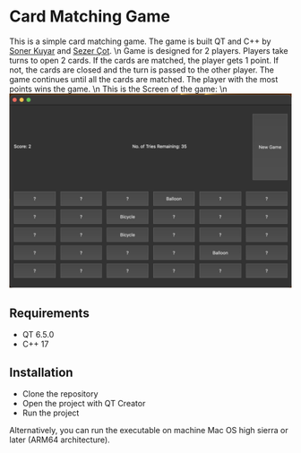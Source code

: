 # Card Matching Game
This is a simple card matching game. The game is built QT and C++ by [Soner Kuyar](www.github.com/sonerkuyar) and [Sezer Çot](www.github.com/sezercot). \n
Game is designed for 2 players. Players take turns to open 2 cards. If the cards are matched, the player gets 1 point. If not, the cards are closed and the turn is passed to the other player. The game continues until all the cards are matched. The player with the most points wins the game. \n
This is the Screen of the game: \n
![Game Screen](GameScreen.png)

## Requirements
- QT 6.5.0
- C++ 17

## Installation
- Clone the repository
- Open the project with QT Creator
- Run the project

Alternatively, you can run the executable on machine Mac OS high sierra or later (ARM64 architecture).

